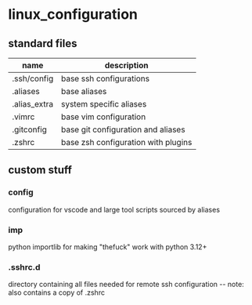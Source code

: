 # linux_configuration

## standard files
|name|description|
|---|---|
|.ssh/config|base ssh configurations
|.aliases|base aliases|
|.alias_extra|system specific aliases|
|.vimrc|base vim configuration|
|.gitconfig|base git configuration and aliases|
|.zshrc|base zsh configuration with plugins|
## custom stuff

### config
configuration for vscode and large tool scripts sourced by aliases

### imp
python importlib for making "thefuck" work with python 3.12+

### .sshrc.d

directory containing all files needed for remote ssh configuration
-- note: also contains a copy of .zshrc
